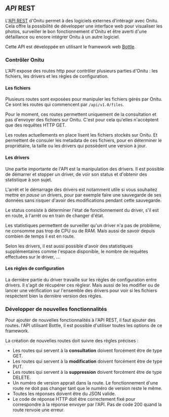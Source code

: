 ## *API* REST

L'[API REST](https://fr.wikipedia.org/wiki/Representational_State_Transfer) d'Onitu permet à des logiciels externes d'intéragir avec Onitu. Cela offre la possibilité de développer une interface web pour visualiser les photos, surveiller le bon fonctionnement d'Onitu et être averti d'une défaillance ou encore intégrer Onitu à un autre logiciel.

Cette API est développée en utilisant le framework web
[Bottle](http://bottlepy.org/docs/dev/index.html).

### Contrôler Onitu

L'API expose des routes http pour contrôler plusieurs parties d'Onitu : les
fichiers, les drivers et les règles de configuration.

#### Les fichiers

Plusieurs routes sont exposées pour manipuler les fichiers gérés par Onitu. Ce
sont les routes qui commencent par ```/api/v1.0/files```.

Pour le moment, ces routes permettent uniquement de la consultation et pas
d'envoyer des fichiers sur Onitu. C'est pour cela qu'elles n'accèptent que des
requêtes HTTP GET.

Les routes actuellements en place lisent les fichiers stockés sur Onitu. Et
permettent de consuler les metadata de ces fichiers, pour en déterminer le
propriétaire, la taille ou les drivers qui possèdent une version à jour.

#### Les drivers

Une partie importante de l'API est la manipulation des drivers. Il est possible
de démarrer et stopper un driver, de voir son status et d'obtenir des
statistique à son sujet.

L'arrêt et le démarrage des drivers est notamment utile si vous souhaitez mettre
en *pause* un drivers, pour par exemple faire une sauvegarde de ses données sans
risquer d'avoir des modifications pendant cette sauvegarde.

Le status consiste à déterminer l'état de fonctionnement du driver, s'il est en
route, à l'arrêt ou en train de changer d'état.

Les statistiques permettent de surveiller qu'un driver n'a pas de problème, ne
consomme pas trop de CPU ou de RAM. Mais aussi de savoir depuis combien de temps
il est en route.

Selon les drivers, il est aussi possible d'avoir des statistiques
supplémentaires comme l'espace disponible, le nombre de requêtes effectuées sur
le driver, …

#### Les règles de configuration

La dernière partie du driver travaille sur les règles de configuration entre
drivers. Il s'agit de récupérer ces règlesr. Mais aussi de les modifier ou de
lancer une vérification sur l'ensemble des drivers pour voir si les fichiers
respèctent bien la dernière version des règles.

### Développer de nouvelles fonctionnalités

Pour ajouter de nouvelles fonctionnalités à l'API REST, il faut ajouter des
routes. l'API utilisant Bottle, il est possible d'utiliser toutes les options de
ce framework.

La création de nouvelles routes doit suivre des règles précises :

- Les routes qui servent à la **consultation** doivent forcément être de type GET.
- Les routes qui servent à la **modification** doivent forcément être de type PUT.
- Les routes qui servent à la **suppression** doivent forcément être de type DELETE.
- Un numéro de version apprait dans la route. Le fonctionnement d'une route ne
doit pas changer tant que le numéro de version reste le même.
- Toutes les réponses doivent être du JSON valide.
- Le code de réponse HTTP doit être correctement fixé pour correspondre à la
réponse envoyer par l'API. Pas de code 200 quand la route renvoie une erreur.
